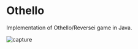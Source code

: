 # Othello
Implementation of Othello/Reversei game in Java.


![capture](https://user-images.githubusercontent.com/17237680/28887046-4e7120ae-77d9-11e7-9425-d0d2f6bdcc59.PNG)
